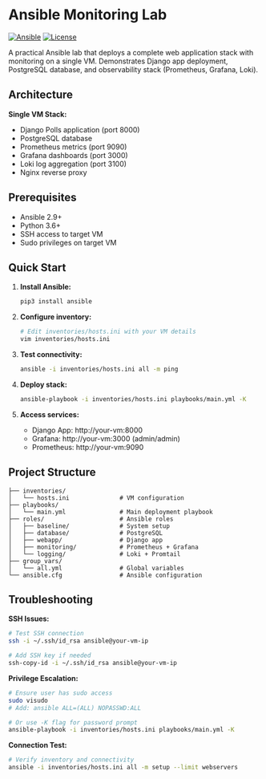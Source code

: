 # Ansible Monitoring Lab

[![Ansible](https://img.shields.io/badge/ansible-2.9+-blue.svg)](https://www.ansible.com)
[![License](https://img.shields.io/badge/license-MIT-green.svg)](LICENSE)

A practical Ansible lab that deploys a complete web application stack with monitoring on a single VM. Demonstrates Django app deployment, PostgreSQL database, and observability stack (Prometheus, Grafana, Loki).

## Architecture

**Single VM Stack:**
- Django Polls application (port 8000)
- PostgreSQL database
- Prometheus metrics (port 9090)
- Grafana dashboards (port 3000)
- Loki log aggregation (port 3100)
- Nginx reverse proxy

## Prerequisites

- Ansible 2.9+
- Python 3.6+
- SSH access to target VM
- Sudo privileges on target VM

## Quick Start

1. **Install Ansible:**
   ```bash
   pip3 install ansible
   ```

2. **Configure inventory:**
   ```bash
   # Edit inventories/hosts.ini with your VM details
   vim inventories/hosts.ini
   ```

3. **Test connectivity:**
   ```bash
   ansible -i inventories/hosts.ini all -m ping
   ```

4. **Deploy stack:**
   ```bash
   ansible-playbook -i inventories/hosts.ini playbooks/main.yml -K
   ```

5. **Access services:**
   - Django App: http://your-vm:8000
   - Grafana: http://your-vm:3000 (admin/admin)
   - Prometheus: http://your-vm:9090

## Project Structure

```
├── inventories/
│   └── hosts.ini              # VM configuration
├── playbooks/
│   └── main.yml               # Main deployment playbook
├── roles/                     # Ansible roles
│   ├── baseline/              # System setup
│   ├── database/              # PostgreSQL
│   ├── webapp/                # Django app
│   ├── monitoring/            # Prometheus + Grafana
│   └── logging/               # Loki + Promtail
├── group_vars/
│   └── all.yml                # Global variables
└── ansible.cfg                # Ansible configuration
```

## Troubleshooting

**SSH Issues:**
```bash
# Test SSH connection
ssh -i ~/.ssh/id_rsa ansible@your-vm-ip

# Add SSH key if needed
ssh-copy-id -i ~/.ssh/id_rsa ansible@your-vm-ip
```

**Privilege Escalation:**
```bash
# Ensure user has sudo access
sudo visudo
# Add: ansible ALL=(ALL) NOPASSWD:ALL

# Or use -K flag for password prompt
ansible-playbook -i inventories/hosts.ini playbooks/main.yml -K
```

**Connection Test:**
```bash
# Verify inventory and connectivity
ansible -i inventories/hosts.ini all -m setup --limit webservers
```
